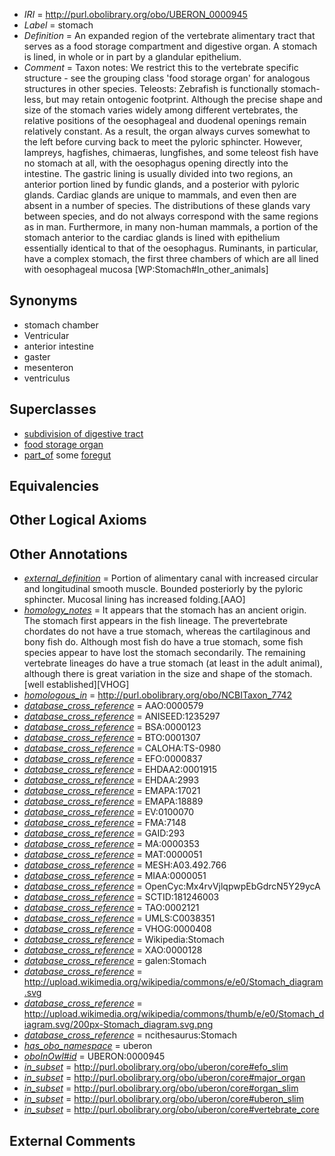  * *IRI* = http://purl.obolibrary.org/obo/UBERON_0000945
 * *Label* = stomach
 * *Definition* = An expanded region of the vertebrate alimentary tract that serves as a food storage compartment and digestive organ. A stomach is lined, in whole or in part by a glandular epithelium.
 * *Comment* = Taxon notes: We restrict this to the vertebrate specific structure - see the grouping class 'food storage organ' for analogous structures in other species. Teleosts: Zebrafish is functionally stomach-less, but may retain ontogenic footprint. Although the precise shape and size of the stomach varies widely among different vertebrates, the relative positions of the oesophageal and duodenal openings remain relatively constant. As a result, the organ always curves somewhat to the left before curving back to meet the pyloric sphincter. However, lampreys, hagfishes, chimaeras, lungfishes, and some teleost fish have no stomach at all, with the oesophagus opening directly into the intestine. The gastric lining is usually divided into two regions, an anterior portion lined by fundic glands, and a posterior with pyloric glands. Cardiac glands are unique to mammals, and even then are absent in a number of species. The distributions of these glands vary between species, and do not always correspond with the same regions as in man. Furthermore, in many non-human mammals, a portion of the stomach anterior to the cardiac glands is lined with epithelium essentially identical to that of the oesophagus. Ruminants, in particular, have a complex stomach, the first three chambers of which are all lined with oesophageal mucosa [WP:Stomach#In_other_animals]

## Synonyms

 * stomach chamber
 * Ventricular
 * anterior intestine
 * gaster
 * mesenteron
 * ventriculus

## Superclasses

 * [subdivision of digestive tract](../../UBERON/21/UBERON_0004921.md)
 * [food storage organ](../../UBERON/39/UBERON_0010039.md)
 * [part_of](../../BFO/50/BFO_0000050.md) some [foregut](../../UBERON/41/UBERON_0001041.md)

## Equivalencies


## Other Logical Axioms


## Other Annotations

 * *[external_definition](../../UBPROP/01/UBPROP_0000001.md)* = Portion of alimentary canal with increased circular and longitudinal smooth muscle. Bounded posteriorly by the pyloric sphincter. Mucosal lining has increased folding.[AAO]
 * *[homology_notes](../../UBPROP/03/UBPROP_0000003.md)* = It appears that the stomach has an ancient origin. The stomach first appears in the fish lineage. The prevertebrate chordates do not have a true stomach, whereas the cartilaginous and bony fish do. Although most fish do have a true stomach, some fish species appear to have lost the stomach secondarily. The remaining vertebrate lineages do have a true stomach (at least in the adult animal), although there is great variation in the size and shape of the stomach.[well established][VHOG]
 * *[homologous_in](../../core#homologous/in/core#homologous_in.md)* = http://purl.obolibrary.org/obo/NCBITaxon_7742
 * *[database_cross_reference](../../ef/oboInOwl#hasDbXref.md)* = AAO:0000579
 * *[database_cross_reference](../../ef/oboInOwl#hasDbXref.md)* = ANISEED:1235297
 * *[database_cross_reference](../../ef/oboInOwl#hasDbXref.md)* = BSA:0000123
 * *[database_cross_reference](../../ef/oboInOwl#hasDbXref.md)* = BTO:0001307
 * *[database_cross_reference](../../ef/oboInOwl#hasDbXref.md)* = CALOHA:TS-0980
 * *[database_cross_reference](../../ef/oboInOwl#hasDbXref.md)* = EFO:0000837
 * *[database_cross_reference](../../ef/oboInOwl#hasDbXref.md)* = EHDAA2:0001915
 * *[database_cross_reference](../../ef/oboInOwl#hasDbXref.md)* = EHDAA:2993
 * *[database_cross_reference](../../ef/oboInOwl#hasDbXref.md)* = EMAPA:17021
 * *[database_cross_reference](../../ef/oboInOwl#hasDbXref.md)* = EMAPA:18889
 * *[database_cross_reference](../../ef/oboInOwl#hasDbXref.md)* = EV:0100070
 * *[database_cross_reference](../../ef/oboInOwl#hasDbXref.md)* = FMA:7148
 * *[database_cross_reference](../../ef/oboInOwl#hasDbXref.md)* = GAID:293
 * *[database_cross_reference](../../ef/oboInOwl#hasDbXref.md)* = MA:0000353
 * *[database_cross_reference](../../ef/oboInOwl#hasDbXref.md)* = MAT:0000051
 * *[database_cross_reference](../../ef/oboInOwl#hasDbXref.md)* = MESH:A03.492.766
 * *[database_cross_reference](../../ef/oboInOwl#hasDbXref.md)* = MIAA:0000051
 * *[database_cross_reference](../../ef/oboInOwl#hasDbXref.md)* = OpenCyc:Mx4rvVjlqpwpEbGdrcN5Y29ycA
 * *[database_cross_reference](../../ef/oboInOwl#hasDbXref.md)* = SCTID:181246003
 * *[database_cross_reference](../../ef/oboInOwl#hasDbXref.md)* = TAO:0002121
 * *[database_cross_reference](../../ef/oboInOwl#hasDbXref.md)* = UMLS:C0038351
 * *[database_cross_reference](../../ef/oboInOwl#hasDbXref.md)* = VHOG:0000408
 * *[database_cross_reference](../../ef/oboInOwl#hasDbXref.md)* = Wikipedia:Stomach
 * *[database_cross_reference](../../ef/oboInOwl#hasDbXref.md)* = XAO:0000128
 * *[database_cross_reference](../../ef/oboInOwl#hasDbXref.md)* = galen:Stomach
 * *[database_cross_reference](../../ef/oboInOwl#hasDbXref.md)* = http://upload.wikimedia.org/wikipedia/commons/e/e0/Stomach_diagram.svg
 * *[database_cross_reference](../../ef/oboInOwl#hasDbXref.md)* = http://upload.wikimedia.org/wikipedia/commons/thumb/e/e0/Stomach_diagram.svg/200px-Stomach_diagram.svg.png
 * *[database_cross_reference](../../ef/oboInOwl#hasDbXref.md)* = ncithesaurus:Stomach
 * *[has_obo_namespace](../../ce/oboInOwl#hasOBONamespace.md)* = uberon
 * *[oboInOwl#id](../../id/oboInOwl#id.md)* = UBERON:0000945
 * *[in_subset](../../et/oboInOwl#inSubset.md)* = http://purl.obolibrary.org/obo/uberon/core#efo_slim
 * *[in_subset](../../et/oboInOwl#inSubset.md)* = http://purl.obolibrary.org/obo/uberon/core#major_organ
 * *[in_subset](../../et/oboInOwl#inSubset.md)* = http://purl.obolibrary.org/obo/uberon/core#organ_slim
 * *[in_subset](../../et/oboInOwl#inSubset.md)* = http://purl.obolibrary.org/obo/uberon/core#uberon_slim
 * *[in_subset](../../et/oboInOwl#inSubset.md)* = http://purl.obolibrary.org/obo/uberon/core#vertebrate_core

## External Comments

